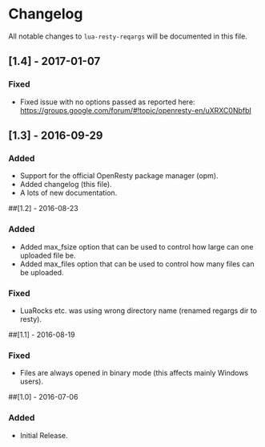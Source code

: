 # Changelog

All notable changes to `lua-resty-reqargs` will be documented in this file.

## [1.4] - 2017-01-07
### Fixed
- Fixed issue with no options passed as reported here:
  https://groups.google.com/forum/#!topic/openresty-en/uXRXC0NbfbI

## [1.3] - 2016-09-29
### Added
- Support for the official OpenResty package manager (opm).
- Added changelog (this file).
- A lots of new documentation.

##[1.2] - 2016-08-23
### Added
- Added max_fsize option that can be used to control how large can one uploaded file be.
- Added max_files option that can be used to control how many files can be uploaded.

### Fixed
- LuaRocks etc. was using wrong directory name (renamed regargs dir to resty).

##[1.1] - 2016-08-19
### Fixed
- Files are always opened in binary mode (this affects mainly Windows users).

##[1.0] - 2016-07-06
### Added
- Initial Release.
